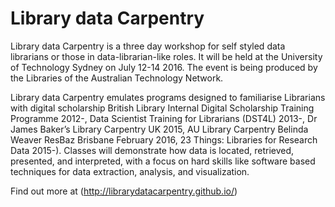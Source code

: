 
# Library data Carpentry

Library data Carpentry is a three day workshop for self styled data librarians or those in data-librarian-like roles. It will be held at the University of Technology Sydney on July 12-14 2016. The event is being produced by the Libraries of the Australian Technology Network.

Library data Carpentry emulates programs designed to familiarise Librarians with digital scholarship British Library Internal Digital Scholarship Training Programme 2012-, Data Scientist Training for Librarians (DST4L) 2013-, Dr James Baker’s Library Carpentry UK 2015, AU Library Carpentry Belinda Weaver ResBaz Brisbane February 2016, 23 Things: Libraries for Research Data 2015-). Classes will demonstrate how data is located, retrieved, presented, and interpreted, with a focus on hard skills like software based techniques for data extraction, analysis, and visualization. 

Find out more at (http://librarydatacarpentry.github.io/)

